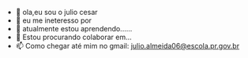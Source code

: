 - 👋 ola,eu sou o julio cesar
- 👀 eu me ineteresso por 
- 🌱 atualmente estou aprendendo......
- 💞️ Estou procurando colaborar em...
- 📫 Como chegar até mim no gmail: julio.almeida06@escola.pr.gov.br

<!---
almeidacesar/almeidacesar é um repositório ✨ especial ✨ porque seu `README.md` (este arquivo) aparece no seu perfil 
